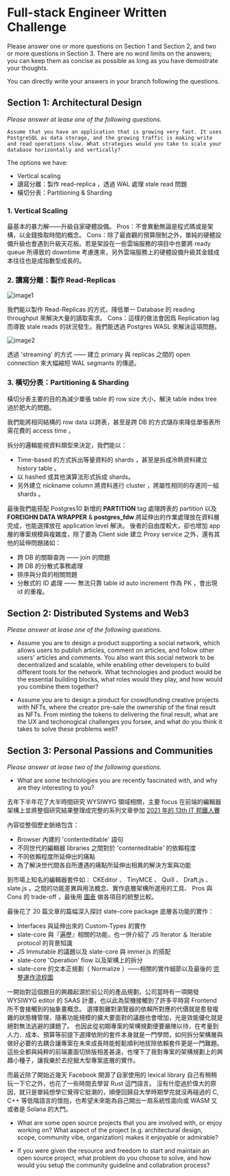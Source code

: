 # Full-stack Engineer Written Challenge

Please answer one or more questions on Section 1 and Section 2, and two or more questions in Section 3. There are no word limits on the answers; you can keep them as concise as possible as long as you have demostrate your thoughts.

You can directly write your answers in your branch following the questions.

## Section 1: Architectural Design

*Please answer at lease one of the following questions.*

```
Assume that you have an application that is growing very fast. It uses PostgreSQL as data storage, and the growing traffic is making write and read operations slow. What strategies would you take to scale your database horizontally and vertically?
```

The options we have:

* Vertical scaling
* 讀寫分離：製作 read-replica ，透過 WAL 處理 stale read 問題
* 橫切分表：Partitioning & Sharding

### 1. Vertical Scaling

最基本的暴力解——升級自家硬體設備。
Pros：不會異動無論是程式碼或是架構，以金錢換取時間的概念。
Cons：除了最直觀的預算限制之外，單純的硬體設備升級也會遇到升級天花板。若是架設在一些雲端服務的項目中也要將 ready queue 所導致的 downtime 考慮進來，另外雲端服務上的硬體設備升級其金錢成本往往也是成指數型成長的。

### 2. 讀寫分離：製作 Read-Replicas

![image1](https://i.imgur.com/ljpj9QM.png)

我們能以製作 Read-Replicas 的方式，降低單一 Database 的 reading throughput 來解決大量的讀取需求。
Cons：這樣的做法會因爲 Replication lag 而導致 stale reads 的狀況發生。我們能透過 Postgres WASL 來解決這項問題。

![image2](https://i.imgur.com/BlhtoDc.png)

透過 'streaming' 的方式 —— 建立 primary 與 replicas 之間的 open connection 來大幅縮短 WAL segmants 的傳遞。

### 3. 橫切分表：Partitioning & Sharding

橫切分表主要的目的為減少單張 table 的 row size 大小，解決 table index tree 過於肥大的問題。

我們能將相同結構的 row data 以跨表，甚至是跨 DB 的方式儲存來降低單張表所需花費的 access time 。

拆分的邏輯能視資料類型來決定，我們能以：

* Time-based 的方式拆出等量資料的 shards ，甚至是拆成冷熱資料建立 history table 。
* 以 hashed 或其他演算法形式拆成 shards。
* 另外建立 nickname column 將資料進行 cluster ，將屬性相同的存進同一組 shards 。

最後我們能搭配 Postgres10 新增的 **PARTITION** tag 處理跨表的 partition 以及 **FOREIGHN DATA WRAPPER** & **postgres_fdw** 將延伸出的作業處理放在資料層完成，也能選擇放在 application level 解決。
後者的自由度較大，卻也增加 app 層的專案規模與複雜度，除了要為 Client side 建立 Proxy service 之外，還有其他的延伸問題諸如：

* 跨 DB 的關聯查詢 —— join 的問題
* 跨 DB 的分散式事務處理
* 排序與分頁的相關問題
* 分散式的 ID 處理 —— 無法只靠 table id auto increment 作為 PK ，會出現 id 的重複。

## Section 2: Distributed Systems and Web3

*Please answer at lease one of the following questions.*

* Assume you are to design a product supporting a social network, which allows users to publish articles, comment on articles, and follow other users' articles and comments. You also want this social network to be decentralized and scalable, while enabling other developers to build different tools for the network. What technologies and product would be the essential building blocks, what roles would they play, and how would you combine them together?

* Assume you are to design a product for crowdfunding creative projects with NFTs, where the creator pre-sale the ownership of the final result as NFTs. From minting the tokens to delivering the final result, what are the UX and techonogical challenges you forsee, and what do you think it takes to solve these problems well?

## Section 3: Personal Passions and Communities

*Please answer at lease two of the following questions.*

* What are some technologies you are recently fascinated with, and why are they interesting to you?

去年下半年花了大半時間研究 WYSIWYG 領域相關，主要 focus 在前端的編輯器架構上並將整個研究結果整理成完整的系列文章參加 [2021 年的 13th IT 邦鐵人賽](https://ithelp.ithome.com.tw/users/20139359/ironman/4447)

內容從整個歷史脈絡包含：

* Browser 內建的 'contenteditable' 語句
* 不同世代的編輯器 libraries 之間對於 'contenteditable' 的依賴程度
* 不同依賴程度所延伸出的痛點
* 為了解決世代間各自所遭遇的痛點所延伸出相異的解決方案與功能

到市場上知名的編輯器套件如： CKEditor 、 TinyMCE 、 Quill 、 Draft.js 、 slate.js 。之間的功能差異與用法概念、實作底層架構所選用的工具、 Pros 與 Cons 的 trade-off ，最後用 [圖表](https://ithelp.ithome.com.tw/articles/10270422) 做各項目的統整比較。

最後花了 20 篇文章的篇幅深入探討 slate-core package 底層各功能的實作：

* Interfaces 與延伸出來的 Custom-Types 的實作
* slate-core 與『遍歷』相關的功能，也一併介紹了 JS Iterator ＆ Iterable protocol 的背景知識
* JS Immutable 的議題以及 slate-core 與 immer.js 的搭配
* slate-core 'Operation' flow 以及架構上的拆分
* slate-core 的文本正規劃（ Normalize ）——相關的實作細節以及最後的 [完整運作流程圖](https://ithelp.ithome.com.tw/articles/10279617)

一開始對這個題目的興趣起源於前公司的產品規劃，公司當時有一項開發 WYSIWYG editor 的 SAAS 計畫，也以此為契機接觸到了許多平時寫 Frontend 所不會接觸到的抽象畫概念。
選擇脫離對瀏覽器的依賴所對應的代價就是愈發複雜的狀態機管理，隨著功能規模的擴大要面對的議題也會增加，光是效能優化就是絕對無法逃避的課題了。
也因此從初期專案的架構規劃便要嚴陣以待，在考量到人力、成本、預算等前提下選擇依附的套件本身就是一門學問，如何拆分架構層與做好必要的去耦合讓專案在未來成長時能輕鬆順利地拔除依賴套件更是一門難題。
這些全都與純粹的前端畫面切排版相差甚遠，也埋下了我對專案的架構規劃上的興趣小種子，讓我樂於去挖掘大型專案底層的實作。

而最近除了開始近幾天 Facebook 開源了自家使用的 lexical library 自己有稍稍玩一下它之外，也花了一些時間去學習 Rust 這門語言。
沒有什麼過於偉大的原因，就只是單純想學它覺得它挺潮的，順便回歸自大學時期學完就沒再碰過的 C, C++ 等低階語言的懷抱，也希望未來能為自己開出一扇系統性面向或 WASM 又或者是 Solana 的大門。

* What are some open source projects that you are involved with, or enjoy working on? What aspect of the project (e.g. architectural design, scope, community vibe, organization) makes it enjoyable or admirable?

* If you were given the resource and freedom to start and maintain an open source project, what problem do you choose to solve, and how would you setup the community guideline and collabration process?
